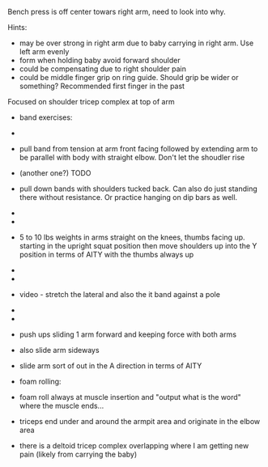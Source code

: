 

Bench press is off center towars right arm, need to look into why. 

Hints:

- may be over strong in right arm due to baby carrying in right arm. Use left arm evenly
- form when holding baby avoid forward shoulder
- could be compensating due to right shoulder pain
- could be middle finger grip on ring guide. Should grip be wider or something? Recommended first finger in the past

Focused on shoulder tricep complex at top of arm

- band exercises:
- 
- pull band from tension at arm front facing followed by extending arm to be parallel with body with straight elbow. Don't let the shoudler rise
- (another one?) TODO
- pull down bands with shoulders tucked back. Can also do just standing there without resistance. Or practice hanging on dip bars as well.
- 
- 
- 5 to 10 lbs weights in arms straight on the knees, thumbs facing up. starting in the upright squat position then move shoulders up into the Y position in terms of AITY with the thumbs always up
- 
- 
- video - stretch the lateral and also the it band against a pole
- 
- 
- push ups sliding 1 arm forward and keeping force with both arms
- also slide arm sideways
- slide arm sort of out in the A direction in terms of AITY

- foam rolling:
- foam roll always at muscle insertion and "output what is the word" where the muscle ends...
- triceps end under and around the armpit area and originate in the elbow area
- there is a deltoid tricep complex overlapping where I am getting new pain (likely from carrying the baby)
